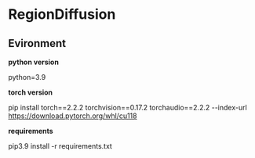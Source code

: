 # RegionDiffusion

## Evironment
**python version**

python=3.9

**torch version**

pip install torch==2.2.2 torchvision==0.17.2 torchaudio==2.2.2 --index-url https://download.pytorch.org/whl/cu118

**requirements**

pip3.9 install -r requirements.txt
